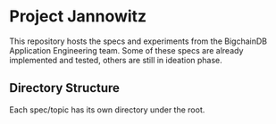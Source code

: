 # Project Jannowitz

This repository hosts the specs and experiments from the BigchainDB Application Engineering team.
Some of these specs are already implemented and tested, others are still in ideation phase.

## Directory Structure

Each spec/topic has its own directory under the root.